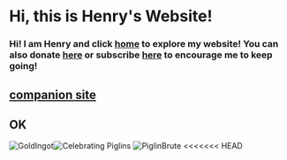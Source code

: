 # Hi, this is Henry's Website!
### Hi! I am Henry and click [home](https://henrypersonalweb.github.io/home/) to explore my website! You can also donate [here](https://henrypersonalweb.github.io/donations/) or subscribe [here](https://henrypersonalweb.github.io/subscribe/) to encourage me to keep going!


## [companion site](https://qqiumax.github.io/)
## OK

![GoldIngot](https://henrypersonalweb.github.io/pictures/goldingot.gif)![Celebrating Piglins](https://henrypersonalweb.github.io/pictures/piglin.gif) ![PiglinBrute](https://henrypersonalweb.github.io/pictures/piglinbrute.gif)
<<<<<<< HEAD
			<audio id="pain" autoplay="autoplay" loop="loop" style="display:none">
				<source src="PAIN.mp3" type="audio/mpeg" />
			</audio>
			<script>
				document.addEventListener('click', function() {
					Pain.play()
				})
				document.addEventListener('touchstart', function() {
					Pain.play()
				})
			</script>

<script>
       document .addEventListener('click', function() {
               Pain.play()
=======
<audio id="pain" autoplay="autoplay" loop="loop" style="display:none">
        <source src="PAIN.mp3" type="audio/mpeg"/>
</audio>
>>>>>>> 994a277524097c20676d2dd32a4e52c8c24f6c54


